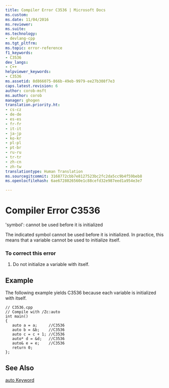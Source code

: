 ```yaml
---
title: Compiler Error C3536 | Microsoft Docs
ms.custom: 
ms.date: 11/04/2016
ms.reviewer: 
ms.suite: 
ms.technology:
- devlang-cpp
ms.tgt_pltfrm: 
ms.topic: error-reference
f1_keywords:
- C3536
dev_langs:
- C++
helpviewer_keywords:
- C3536
ms.assetid: 8d866075-866b-49eb-9979-ee27b308f7e3
caps.latest.revision: 6
author: corob-msft
ms.author: corob
manager: ghogen
translation.priority.ht:
- cs-cz
- de-de
- es-es
- fr-fr
- it-it
- ja-jp
- ko-kr
- pl-pl
- pt-br
- ru-ru
- tr-tr
- zh-cn
- zh-tw
translationtype: Human Translation
ms.sourcegitcommit: 3168772cbb7e8127523bc2fc2da5cc9b4f59beb8
ms.openlocfilehash: 6ae6728026560e1c88cefd32e987eed1a954e3e7

---
```

# Compiler Error C3536
'symbol': cannot be used before it is initialized  
  
 The indicated symbol cannot be used before it is initialized. In practice, this means that a variable cannot be used to initialize itself.  
  
### To correct this error  
  
1.  Do not initialize a variable with itself.  
  
## Example  
 The following example yields C3536 because each variable is initialized with itself.  
  
```  
// C3536.cpp  
// Compile with /Zc:auto  
int main()  
{  
   auto a = a;     //C3536  
   auto b = &b;    //C3536  
   auto c = c + 1; //C3536  
   auto* d = &d;   //C3536  
   auto& e = e;    //C3536  
   return 0;  
};  
```  
  
## See Also  
 [auto Keyword](../../cpp/auto-keyword.md)


<!--HONumber=Jan17_HO2-->


